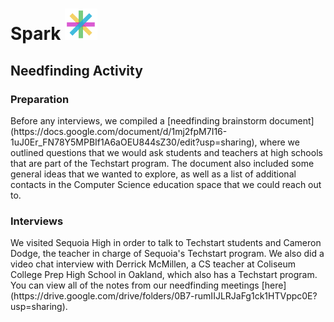 <div><h1> Spark <img src="Logo.png" height="50"></h1></div>
<h2>Needfinding Activity</h2>
<h3>Preparation</h3>
Before any interviews, we compiled a [needfinding brainstorm document](https://docs.google.com/document/d/1mj2fpM7I16-1uJ0Er_FN78Y5MPBIf1A6aOEU844sZ30/edit?usp=sharing), where we outlined questions that we would ask students and teachers at high schools that are part of the Techstart program. The document also included some general ideas that we wanted to explore, as well as a list of additional contacts in the Computer Science education space that we could reach out to. 
<h3>Interviews</h3>
We visited Sequoia High in order to talk to Techstart students and Cameron Dodge, the teacher in charge of Sequoia's Techstart program. We also did a video chat interview with Derrick McMillen, a CS teacher at Coliseum College Prep High School in Oakland, which also has a Techstart program. You can view all of the notes from our needfinding meetings [here](https://drive.google.com/drive/folders/0B7-rumIIJLRJaFg1ck1HTVppc0E?usp=sharing).
